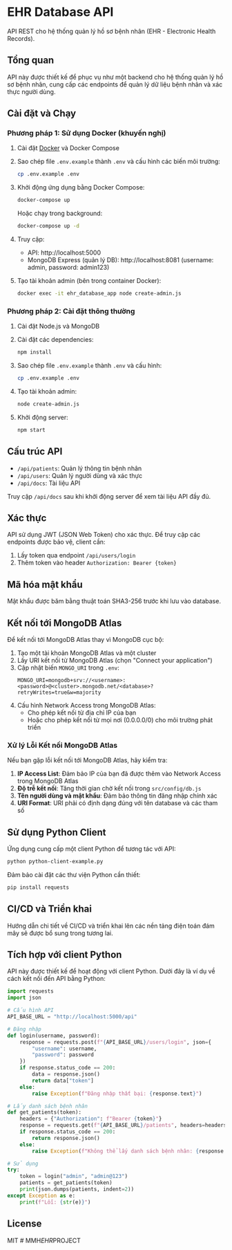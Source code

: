 # EHR Database API

API REST cho hệ thống quản lý hồ sơ bệnh nhân (EHR - Electronic Health Records).

## Tổng quan

API này được thiết kế để phục vụ như một backend cho hệ thống quản lý hồ sơ bệnh nhân, cung cấp các endpoints để quản lý dữ liệu bệnh nhân và xác thực người dùng.

## Cài đặt và Chạy

### Phương pháp 1: Sử dụng Docker (khuyến nghị)

1. Cài đặt [Docker](https://www.docker.com/products/docker-desktop/) và Docker Compose

2. Sao chép file `.env.example` thành `.env` và cấu hình các biến môi trường:
   ```bash
   cp .env.example .env
   ```

3. Khởi động ứng dụng bằng Docker Compose:
   ```bash
   docker-compose up
   ```
   
   Hoặc chạy trong background:
   ```bash
   docker-compose up -d
   ```

4. Truy cập:
   - API: http://localhost:5000
   - MongoDB Express (quản lý DB): http://localhost:8081 (username: admin, password: admin123)

5. Tạo tài khoản admin (bên trong container Docker):
   ```bash
   docker exec -it ehr_database_app node create-admin.js
   ```

### Phương pháp 2: Cài đặt thông thường

1. Cài đặt Node.js và MongoDB

2. Cài đặt các dependencies:
   ```bash
   npm install
   ```

3. Sao chép file `.env.example` thành `.env` và cấu hình:
   ```bash
   cp .env.example .env
   ```

4. Tạo tài khoản admin:
   ```bash
   node create-admin.js
   ```

5. Khởi động server:
   ```bash
   npm start
   ```

## Cấu trúc API

- `/api/patients`: Quản lý thông tin bệnh nhân
- `/api/users`: Quản lý người dùng và xác thực
- `/api/docs`: Tài liệu API

Truy cập `/api/docs` sau khi khởi động server để xem tài liệu API đầy đủ.

## Xác thực

API sử dụng JWT (JSON Web Token) cho xác thực. Để truy cập các endpoints được bảo vệ, client cần:

1. Lấy token qua endpoint `/api/users/login`
2. Thêm token vào header `Authorization: Bearer {token}`

## Mã hóa mật khẩu

Mật khẩu được băm bằng thuật toán SHA3-256 trước khi lưu vào database.

## Kết nối tới MongoDB Atlas

Để kết nối tới MongoDB Atlas thay vì MongoDB cục bộ:

1. Tạo một tài khoản MongoDB Atlas và một cluster
2. Lấy URI kết nối từ MongoDB Atlas (chọn "Connect your application")
3. Cập nhật biến `MONGO_URI` trong `.env`:
   ```
   MONGO_URI=mongodb+srv://<username>:<password>@<cluster>.mongodb.net/<database>?retryWrites=true&w=majority
   ```
4. Cấu hình Network Access trong MongoDB Atlas:
   - Cho phép kết nối từ địa chỉ IP của bạn
   - Hoặc cho phép kết nối từ mọi nơi (0.0.0.0/0) cho môi trường phát triển

### Xử lý Lỗi Kết nối MongoDB Atlas

Nếu bạn gặp lỗi kết nối tới MongoDB Atlas, hãy kiểm tra:

1. **IP Access List**: Đảm bảo IP của bạn đã được thêm vào Network Access trong MongoDB Atlas
2. **Độ trễ kết nối**: Tăng thời gian chờ kết nối trong `src/config/db.js`
3. **Tên người dùng và mật khẩu**: Đảm bảo thông tin đăng nhập chính xác
4. **URI Format**: URI phải có định dạng đúng với tên database và các tham số

## Sử dụng Python Client

Ứng dụng cung cấp một client Python để tương tác với API:

```bash
python python-client-example.py
```

Đảm bảo cài đặt các thư viện Python cần thiết:
```bash
pip install requests
```

## CI/CD và Triển khai

Hướng dẫn chi tiết về CI/CD và triển khai lên các nền tảng điện toán đám mây sẽ được bổ sung trong tương lai.

## Tích hợp với client Python

API này được thiết kế để hoạt động với client Python. Dưới đây là ví dụ về cách kết nối đến API bằng Python:

```python
import requests
import json

# Cấu hình API
API_BASE_URL = "http://localhost:5000/api"

# Đăng nhập
def login(username, password):
    response = requests.post(f"{API_BASE_URL}/users/login", json={
        "username": username,
        "password": password
    })
    if response.status_code == 200:
        data = response.json()
        return data["token"]
    else:
        raise Exception(f"Đăng nhập thất bại: {response.text}")

# Lấy danh sách bệnh nhân
def get_patients(token):
    headers = {"Authorization": f"Bearer {token}"}
    response = requests.get(f"{API_BASE_URL}/patients", headers=headers)
    if response.status_code == 200:
        return response.json()
    else:
        raise Exception(f"Không thể lấy danh sách bệnh nhân: {response.text}")

# Sử dụng
try:
    token = login("admin", "admin@123")
    patients = get_patients(token)
    print(json.dumps(patients, indent=2))
except Exception as e:
    print(f"Lỗi: {str(e)}")
```

## License

MIT
#   M M H _ E H R _ P R O J E C T  
 